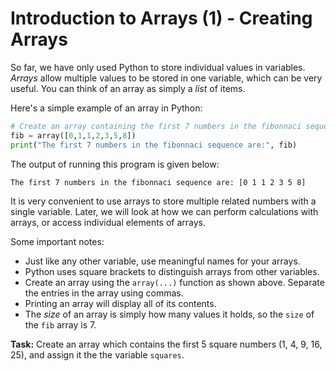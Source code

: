 # Introduction to Arrays (1) - Creating Arrays

So far, we have only used Python to store individual values in variables. *Arrays* allow multiple values to be stored in one variable, which can be very useful. You can think of an array as simply a *list* of items.

Here's a simple example of an array in Python:

```python
# Create an array containing the first 7 numbers in the fibonnaci sequence
fib = array([0,1,1,2,3,5,8])
print("The first 7 numbers in the fibonnaci sequence are:", fib)
```

The output of running this program is given below:
```
The first 7 numbers in the fibonnaci sequence are: [0 1 1 2 3 5 8]
```

It is very convenient to use arrays to store multiple related numbers with a single variable. Later, we will look at how we can perform calculations with arrays, or access individual elements of arrays.

Some important notes:
* Just like any other variable, use meaningful names for your arrays.
* Python uses square brackets to distinguish arrays from other variables.
* Create an array using the `array(...)` function as shown above. Separate the entries in the array using commas.
* Printing an array will display all of its contents.
* The *size* of an array is simply how many values it holds, so the `size` of the `fib` array is 7.

**Task:** Create an array which contains the first 5 square numbers (1, 4, 9, 16, 25), and assign it the the variable `squares`.

